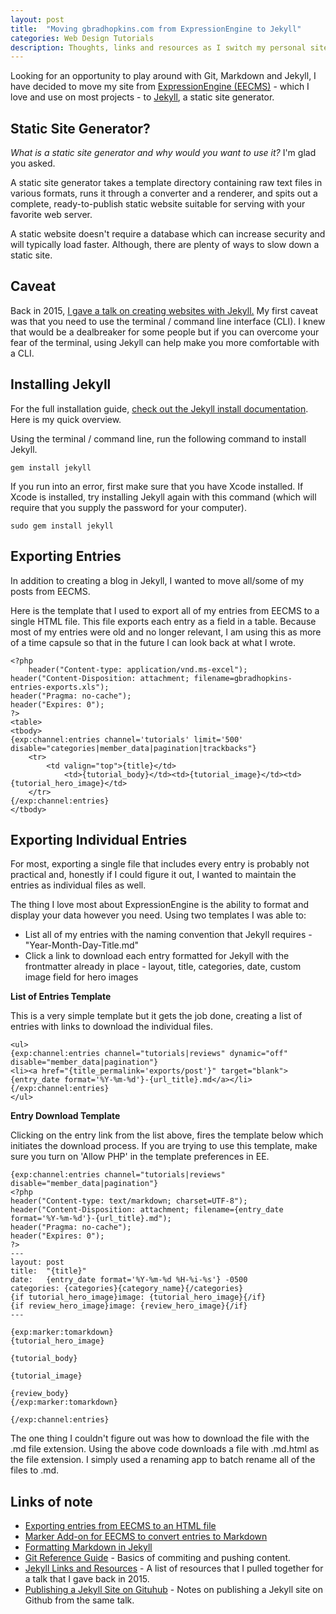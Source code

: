 ```yaml
---
layout: post
title:  "Moving gbradhopkins.com from ExpressionEngine to Jekyll"
categories: Web Design Tutorials
description: Thoughts, links and resources as I switch my personal site from EECMS to Jekyll
---
```


Looking for an opportunity to play around with Git, Markdown and Jekyll, I have decided to move my site from [ExpressionEngine (EECMS)](http://ellislab.com/expressionengine) - which I love and use on most projects - to [Jekyll](http://jekyllrb.com), a static site generator.

## Static Site Generator?

*What is a static site generator and why would you want to use it?* I'm glad you asked.

A static site generator takes a template directory containing raw text files in various formats, runs it through a converter and a renderer, and spits out a complete, ready-to-publish static website suitable for serving with your favorite web server.

A static website doesn't require a database which can increase security and will typically load faster. Although, there are plenty of ways to slow down a static site.

## Caveat

Back in 2015, [I gave a talk on creating websites with Jekyll.](http://epwebtech.com/events/2015/08/12/getting-started-with-jekyll.html) My first caveat was that you need to use the terminal / command line interface (CLI). I knew that would be a dealbreaker for some people but if you can overcome your fear of the terminal, using Jekyll can help make you more comfortable with a CLI.

## Installing Jekyll

For the full installation guide, [check out the Jekyll install documentation](https://jekyllrb.com/docs/installation/). Here is my quick overview.

Using the terminal / command line, run the following command to install Jekyll.

`gem install jekyll`

If you run into an error, first make sure that you have Xcode installed. If Xcode is installed, try installing Jekyll again with this command (which will require that you supply the password for your computer).

`sudo gem install jekyll`

## Exporting Entries

In addition to creating a blog in Jekyll, I wanted to move all/some of my posts from EECMS.

Here is the template that I used to export all of my entries from EECMS to a single HTML file. This file exports each entry as a field in a table. Because most of my entries were old and no longer relevant, I am using this as more of a time capsule so that in the future I can look back at what I wrote.

```
<?php
    header("Content-type: application/vnd.ms-excel");
header("Content-Disposition: attachment; filename=gbradhopkins-entries-exports.xls");
header("Pragma: no-cache");
header("Expires: 0");
?>
<table>
<tbody>
{exp:channel:entries channel='tutorials' limit='500' disable="categories|member_data|pagination|trackbacks"}
    <tr>
	    <td valign="top">{title}</td>
            <td>{tutorial_body}</td><td>{tutorial_image}</td><td>{tutorial_hero_image}</td>
    </tr>
{/exp:channel:entries}
</tbody>
```

## Exporting Individual Entries

For most, exporting a single file that includes every entry is probably not practical and, honestly if I could figure it out, I wanted to maintain the entries as individual files as well.

The thing I love most about ExpressionEngine is the ability to format and display your data however you need. Using two templates I was able to:

- List all of my entries with the naming convention that Jekyll requires - "Year-Month-Day-Title.md"
- Click a link to download each entry formatted for Jekyll with the frontmatter already in place - layout, title, categories, date, custom image field for hero images

<strong>List of Entries Template</strong>

This is a very simple template but it gets the job done, creating a list of entries with links to download the individual files.

```
<ul>
{exp:channel:entries channel="tutorials|reviews" dynamic="off" disable="member_data|pagination"}
<li><a href="{title_permalink='exports/post'}" target="blank">{entry_date format='%Y-%m-%d'}-{url_title}.md</a></li>
{/exp:channel:entries}
</ul>
```

<strong>Entry Download Template</strong>

Clicking on the entry link from the list above, fires the template below which initiates the download process. If you are trying to use this template, make sure you turn on 'Allow PHP' in the template preferences in EE.

```
{exp:channel:entries channel="tutorials|reviews" disable="member_data|pagination"}
<?php
header("Content-type: text/markdown; charset=UTF-8");
header("Content-Disposition: attachment; filename={entry_date format='%Y-%m-%d'}-{url_title}.md");
header("Pragma: no-cache");
header("Expires: 0");
?>
---
layout: post
title:  "{title}"
date:   {entry_date format='%Y-%m-%d %H-%i-%s'} -0500
categories: {categories}{category_name}{/categories}
{if tutorial_hero_image}image: {tutorial_hero_image}{/if}
{if review_hero_image}image: {review_hero_image}{/if}
---

{exp:marker:tomarkdown}
{tutorial_hero_image}

{tutorial_body}

{tutorial_image}

{review_body}
{/exp:marker:tomarkdown}

{/exp:channel:entries}
```

The one thing I couldn't figure out was how to download the file with the .md file extension. Using the above code downloads a file with .md.html as the file extension. I simply used a renaming app to batch rename all of the files to .md.

## Links of note

- [Exporting entries from EECMS to an HTML file](https://expressionengine.stackexchange.com/questions/515/what-is-the-best-method-for-exporting-channel-entries-as-a-spreadsheet)
- [Marker Add-on for EECMS to convert entries to Markdown](https://devot-ee.com/add-ons/marker)
- [Formatting Markdown in Jekyll](https://milanaryal.com/writing-and-formatting-with-markdown/)
- [Git Reference Guide](http://gitref.org/basic/#add) - Basics of commiting and pushing content.
- [Jekyll Links and Resources](http://epwebtech.com/blog/2015/08/17/jekyll-resources-and-links.html) - A list of resources that I pulled together for a talk that I gave back in 2015.
- [Publishing a Jekyll Site on Gituhub](http://epwebtech.com/blog/2015/08/18/publishing-site-to-github.html) - Notes on publishing a Jekyll site on Github from the same talk.